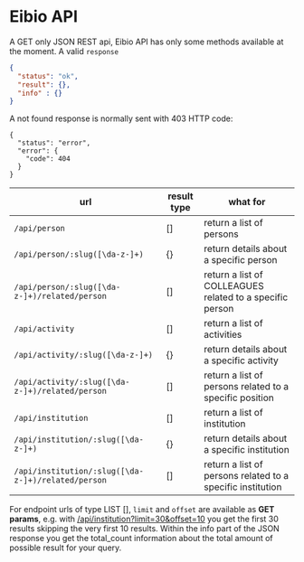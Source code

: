 # Eibio API

A GET only JSON REST api, Eibio API has only some methods available at the moment.
A valid `response`

  ```json
  {
    "status": "ok",
    "result": {},
    "info" : {}
  }
  ```
A not found response is normally sent with 403 HTTP code:
```
{
  "status": "error",
  "error": {
    "code": 404
  }
}
```

| url | result type | what for
| --- | ---  | --- |
| `/api/person` | [] | return a list of persons
| `/api/person/:slug([\da-z-]+)` | {} | return details about a specific person
| `/api/person/:slug([\da-z-]+)/related/person` | [] | return a list of COLLEAGUES related to a specific person
| `/api/activity` | [] | return a list of activities
| `/api/activity/:slug([\da-z-]+)` | {} | return details about a specific activity
| `/api/activity/:slug([\da-z-]+)/related/person` | [] | return a list of persons related to a specific position
| `/api/institution` | [] | return a list of institution
| `/api/institution/:slug([\da-z-]+)` | {} | return details about a specific institution
| `/api/institution/:slug([\da-z-]+)/related/person` | [] | return a list of persons related to a specific institution

For endpoint urls of type LIST [], `limit` and `offset` are available as **GET params**, e.g. with [/api/institution?limit=30&offset=10](/api/institution?limit=30&offset=10)
you get the first 30 results skipping the very first 10 results.
Within the info part of the JSON response you get the total_count information about the total amount of possible result for your query.
